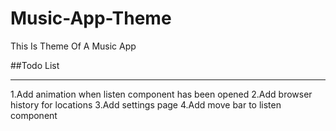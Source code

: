 # Music-App-Theme
This Is Theme Of A Music App

##Todo List 

---
1.Add animation when listen component has been opened
2.Add browser history for locations 
3.Add settings page 
4.Add move bar to listen component 
